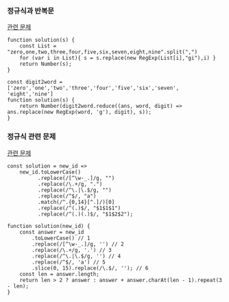 ### 정규식과 반복문
[관련 문제](https://programmers.co.kr/learn/courses/30/lessons/81301)
```JS
function solution(s) {
    const List = "zero,one,two,three,four,five,six,seven,eight,nine".split(",")
    for (var i in List){ s = s.replace(new RegExp(List[i],"gi"),i) }
    return Number(s);
}
```
```JS
const digit2word = ['zero','one','two','three','four','five','six','seven', 'eight','nine']
function solution(s) {
    return Number(digit2word.reduce((ans, word, digit) => ans.replace(new RegExp(word, 'g'), digit), s));
}
```
### 정규식 관련 문제
[관련 문제](https://programmers.co.kr/learn/courses/30/lessons/72410)
```JS
const solution = new_id =>
    new_id.toLowerCase()
          .replace(/[^\w-_.]/g, "")
          .replace(/\.+/g, ".")
          .replace(/^\.|\.$/g, "")
          .replace(/^$/, "a")
          .match(/^.{0,14}[^.]/)[0]
          .replace(/^(.)$/, "$1$1$1")
          .replace(/^(.)(.)$/, "$1$2$2");
```

```JS
function solution(new_id) {
    const answer = new_id
        .toLowerCase() // 1
        .replace(/[^\w-_.]/g, '') // 2
        .replace(/\.+/g, '.') // 3
        .replace(/^\.|\.$/g, '') // 4
        .replace(/^$/, 'a') // 5
        .slice(0, 15).replace(/\.$/, ''); // 6
    const len = answer.length;
    return len > 2 ? answer : answer + answer.charAt(len - 1).repeat(3 - len);
}
```
